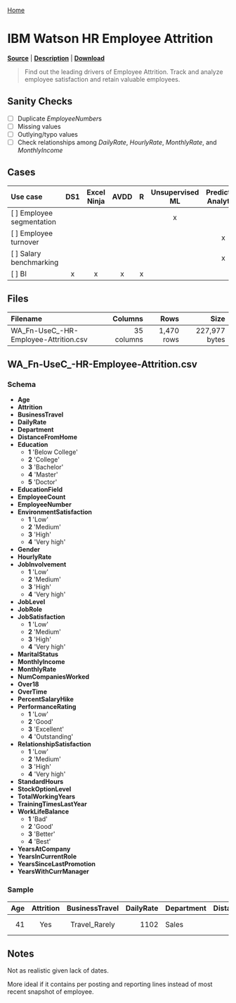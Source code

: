 [Home](../README.md)

# IBM Watson HR Employee Attrition

[**Source**](https://www.ibm.com/communities/analytics/watson-analytics-blog/guide-to-sample-datasets/) | [**Description**](https://www.kaggle.com/pavansubhasht/ibm-hr-analytics-attrition-dataset) | [**Download**](https://community.watsonanalytics.com/wp-content/uploads/2015/03/WA_Fn-UseC_-HR-Employee-Attrition.csv)

> Find out the leading drivers of Employee Attrition. Track and analyze employee satisfaction and retain valuable employees.

## Sanity Checks

- [ ] Duplicate *EmployeeNumber*s
- [ ] Missing values
- [ ] Outlying/typo values
- [ ] Check relationships among *DailyRate*, *HourlyRate*, *MonthlyRate*, and *MonthlyIncome*

## Cases

| Use case | DS1 | Excel Ninja | AVDD | R | Unsupervised ML | Predictive Analytics |
|:---------|:---:|:-----------:|:----:|:-:|:---------------:|:--------------------:|
| [ ] Employee segmentation |  |  |  |  | x |  |
| [ ] Employee turnover |  |  |  |  |  | x |
| [ ] Salary benchmarking |  |  |  |  |  | x |
| [ ] BI | x | x | x | x |  |  |

## Files

| Filename | Columns | Rows | Size |
|:---------|--------:|-----:|-----:|
| WA_Fn-UseC_-HR-Employee-Attrition.csv | 35 columns | 1,470 rows | 227,977 bytes |

## WA_Fn-UseC_-HR-Employee-Attrition.csv

### Schema

* __Age__<br/>
* __Attrition__<br/>
* __BusinessTravel__<br/>
* __DailyRate__<br/>
* __Department__<br/>
* __DistanceFromHome__<br/>
* __Education__<br/>
	- **1** 'Below College'
	- **2** 'College'
	- **3** 'Bachelor'
	- **4** 'Master'
	- **5** 'Doctor'
* __EducationField__<br/>
* __EmployeeCount__<br/>
* __EmployeeNumber__<br/>
* __EnvironmentSatisfaction__<br/>
	- **1** 'Low'
	- **2** 'Medium'
	- **3** 'High'
	- **4** 'Very high'
* __Gender__<br/>
* __HourlyRate__<br/>
* __JobInvolvement__<br/>
	- **1** 'Low'
	- **2** 'Medium'
	- **3** 'High'
	- **4** 'Very high'
* __JobLevel__<br/>
* __JobRole__<br/>
* __JobSatisfaction__<br/>
	- **1** 'Low'
	- **2** 'Medium'
	- **3** 'High'
	- **4** 'Very high'
* __MaritalStatus__<br/>
* __MonthlyIncome__<br/>
* __MonthlyRate__<br/>
* __NumCompaniesWorked__<br/>
* __Over18__<br/>
* __OverTime__<br/>
* __PercentSalaryHike__<br/>
* __PerformanceRating__<br/>
	- **1** 'Low'
	- **2** 'Good'
	- **3** 'Excellent'
	- **4** 'Outstanding'
* __RelationshipSatisfaction__<br/>
	- **1** 'Low'
	- **2** 'Medium'
	- **3** 'High'
	- **4** 'Very high'
* __StandardHours__<br/>
* __StockOptionLevel__<br/>
* __TotalWorkingYears__<br/>
* __TrainingTimesLastYear__<br/>
* __WorkLifeBalance__<br/>
	- **1** 'Bad'
	- **2** 'Good'
	- **3** 'Better'
	- **4** 'Best'
* __YearsAtCompany__<br/>
* __YearsInCurrentRole__<br/>
* __YearsSinceLastPromotion__<br/>
* __YearsWithCurrManager__<br/>

### Sample

| Age | Attrition | BusinessTravel | DailyRate | Department | DistanceFromHome | Education | EducationField | EmployeeCount | EmployeeNumber | EnvironmentSatisfaction | Gender | HourlyRate | JobInvolvement | JobLevel | JobRole | JobSatisfaction | MaritalStatus | MonthlyIncome | MonthlyRate | NumCompaniesWorked | Over18 | OverTime | PercentSalaryHike | PerformanceRating | RelationshipSatisfaction | StandardHours | StockOptionLevel | TotalWorkingYears | TrainingTimesLastYear | WorkLifeBalance | YearsAtCompany | YearsInCurrentRole | YearsSinceLastPromotion | YearsWithCurrManager |
|--:|:-:|:-:|--:|:--|--:|:-:|:--|--:|:-:|:-:|:-:|--:|:-:|:-:|:--|:-:|:-:|--:|--:|--:|:-:|:-:|--:|:-:|:-:|--:|:-:|--:|--:|:-:|--:|--:|--:|--:|
| 41 | Yes | Travel_Rarely | 1102 | Sales | 1 | 2 | Life Sciences | 1 | 1 | 2 | Female | 94 | 3 | 2 | Sales Executive | 4 | Single | 5993 | 19479 | 8 | Y | Yes | 11 | 3 | 1 | 80 | 0 | 8 | 0 | 1 | 6 | 4 | 0 | 5 |

## Notes

Not as realistic given lack of dates.

More ideal if it contains per posting and reporting lines instead of most recent snapshot of employee.